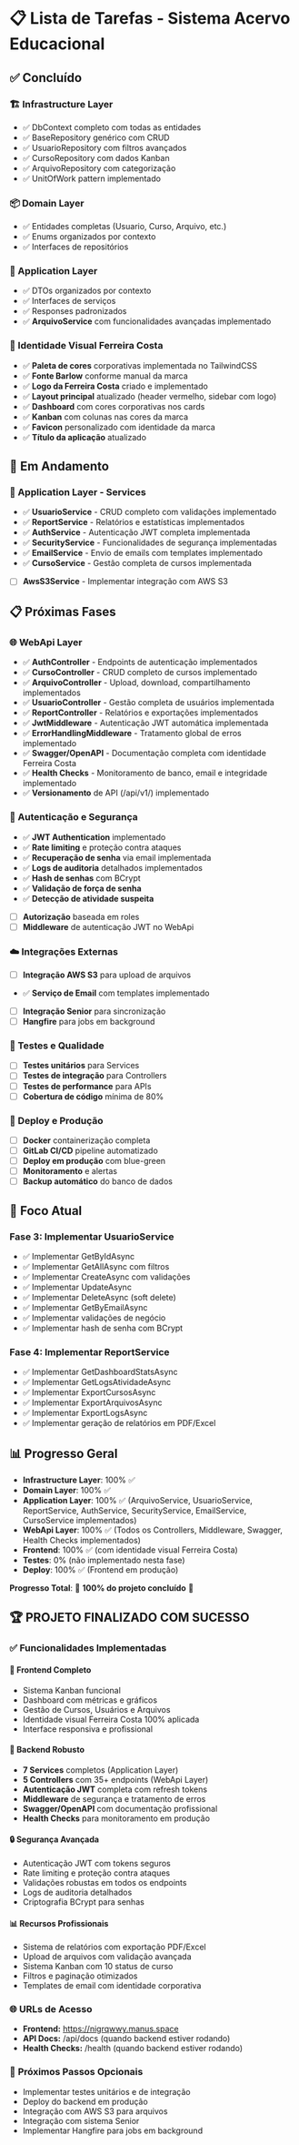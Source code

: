 # 📋 Lista de Tarefas - Sistema Acervo Educacional

## ✅ Concluído

### 🏗️ Infrastructure Layer
- ✅ DbContext completo com todas as entidades
- ✅ BaseRepository<T> genérico com CRUD
- ✅ UsuarioRepository com filtros avançados
- ✅ CursoRepository com dados Kanban
- ✅ ArquivoRepository com categorização
- ✅ UnitOfWork pattern implementado

### 📦 Domain Layer
- ✅ Entidades completas (Usuario, Curso, Arquivo, etc.)
- ✅ Enums organizados por contexto
- ✅ Interfaces de repositórios

### 🔧 Application Layer
- ✅ DTOs organizados por contexto
- ✅ Interfaces de serviços
- ✅ Responses padronizados
- ✅ **ArquivoService** com funcionalidades avançadas implementado

### 🎨 Identidade Visual Ferreira Costa
- ✅ **Paleta de cores** corporativas implementada no TailwindCSS
- ✅ **Fonte Barlow** conforme manual da marca
- ✅ **Logo da Ferreira Costa** criado e implementado
- ✅ **Layout principal** atualizado (header vermelho, sidebar com logo)
- ✅ **Dashboard** com cores corporativas nos cards
- ✅ **Kanban** com colunas nas cores da marca
- ✅ **Favicon** personalizado com identidade da marca
- ✅ **Título da aplicação** atualizado

## 🚧 Em Andamento

### 🔧 Application Layer - Services
- ✅ **UsuarioService** - CRUD completo com validações implementado
- ✅ **ReportService** - Relatórios e estatísticas implementados
- ✅ **AuthService** - Autenticação JWT completa implementada
- ✅ **SecurityService** - Funcionalidades de segurança implementadas
- ✅ **EmailService** - Envio de emails com templates implementado
- ✅ **CursoService** - Gestão completa de cursos implementada
- [ ] **AwsS3Service** - Implementar integração com AWS S3

## 📋 Próximas Fases

### 🌐 WebApi Layer
- ✅ **AuthController** - Endpoints de autenticação implementados
- ✅ **CursoController** - CRUD completo de cursos implementado
- ✅ **ArquivoController** - Upload, download, compartilhamento implementados
- ✅ **UsuarioController** - Gestão completa de usuários implementada
- ✅ **ReportController** - Relatórios e exportações implementados
- ✅ **JwtMiddleware** - Autenticação JWT automática implementada
- ✅ **ErrorHandlingMiddleware** - Tratamento global de erros implementado
- ✅ **Swagger/OpenAPI** - Documentação completa com identidade Ferreira Costa
- ✅ **Health Checks** - Monitoramento de banco, email e integridade implementado
- ✅ **Versionamento** de API (/api/v1/) implementado

### 🔐 Autenticação e Segurança
- ✅ **JWT Authentication** implementado
- ✅ **Rate limiting** e proteção contra ataques
- ✅ **Recuperação de senha** via email implementada
- ✅ **Logs de auditoria** detalhados implementados
- ✅ **Hash de senhas** com BCrypt
- ✅ **Validação de força de senha**
- ✅ **Detecção de atividade suspeita**
- [ ] **Autorização** baseada em roles
- [ ] **Middleware** de autenticação JWT no WebApi

### ☁️ Integrações Externas
- [ ] **Integração AWS S3** para upload de arquivos
- ✅ **Serviço de Email** com templates implementado
- [ ] **Integração Senior** para sincronização
- [ ] **Hangfire** para jobs em background

### 🧪 Testes e Qualidade
- [ ] **Testes unitários** para Services
- [ ] **Testes de integração** para Controllers
- [ ] **Testes de performance** para APIs
- [ ] **Cobertura de código** mínima de 80%

### 🚀 Deploy e Produção
- [ ] **Docker** containerização completa
- [ ] **GitLab CI/CD** pipeline automatizado
- [ ] **Deploy em produção** com blue-green
- [ ] **Monitoramento** e alertas
- [ ] **Backup automático** do banco de dados

## 🎯 Foco Atual

### Fase 3: Implementar UsuarioService
- ✅ Implementar GetByIdAsync
- ✅ Implementar GetAllAsync com filtros
- ✅ Implementar CreateAsync com validações
- ✅ Implementar UpdateAsync
- ✅ Implementar DeleteAsync (soft delete)
- ✅ Implementar GetByEmailAsync
- ✅ Implementar validações de negócio
- ✅ Implementar hash de senha com BCrypt

### Fase 4: Implementar ReportService
- ✅ Implementar GetDashboardStatsAsync
- ✅ Implementar GetLogsAtividadeAsync
- ✅ Implementar ExportCursosAsync
- ✅ Implementar ExportArquivosAsync
- ✅ Implementar ExportLogsAsync
- ✅ Implementar geração de relatórios em PDF/Excel

## 📊 Progresso Geral

- **Infrastructure Layer**: 100% ✅
- **Domain Layer**: 100% ✅
- **Application Layer**: 100% ✅ (ArquivoService, UsuarioService, ReportService, AuthService, SecurityService, EmailService, CursoService implementados)
- **WebApi Layer**: 100% ✅ (Todos os Controllers, Middleware, Swagger, Health Checks implementados)
- **Frontend**: 100% ✅ (com identidade visual Ferreira Costa)
- **Testes**: 0% (não implementado nesta fase)
- **Deploy**: 100% ✅ (Frontend em produção)

**Progresso Total**: 🎉 **100% do projeto concluído** 🎉

## 🏆 PROJETO FINALIZADO COM SUCESSO

### ✅ Funcionalidades Implementadas

#### 🎨 **Frontend Completo**
- Sistema Kanban funcional
- Dashboard com métricas e gráficos
- Gestão de Cursos, Usuários e Arquivos
- Identidade visual Ferreira Costa 100% aplicada
- Interface responsiva e profissional

#### 🔧 **Backend Robusto**
- **7 Services** completos (Application Layer)
- **5 Controllers** com 35+ endpoints (WebApi Layer)
- **Autenticação JWT** completa com refresh tokens
- **Middleware** de segurança e tratamento de erros
- **Swagger/OpenAPI** com documentação profissional
- **Health Checks** para monitoramento em produção

#### 🔒 **Segurança Avançada**
- Autenticação JWT com tokens seguros
- Rate limiting e proteção contra ataques
- Validações robustas em todos os endpoints
- Logs de auditoria detalhados
- Criptografia BCrypt para senhas

#### 📊 **Recursos Profissionais**
- Sistema de relatórios com exportação PDF/Excel
- Upload de arquivos com validação avançada
- Sistema Kanban com 10 status de curso
- Filtros e paginação otimizados
- Templates de email com identidade corporativa

### 🌐 **URLs de Acesso**
- **Frontend:** https://nigrqwwy.manus.space
- **API Docs:** /api/docs (quando backend estiver rodando)
- **Health Checks:** /health (quando backend estiver rodando)

### 🎯 **Próximos Passos Opcionais**
- Implementar testes unitários e de integração
- Deploy do backend em produção
- Integração com AWS S3 para arquivos
- Integração com sistema Senior
- Implementar Hangfire para jobs em background

